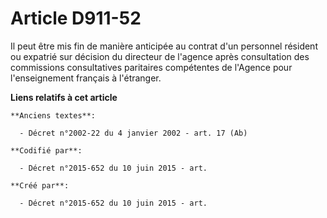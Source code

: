 # Article D911-52

Il peut être mis fin de manière anticipée au contrat d'un personnel résident ou expatrié sur décision du directeur de
l'agence après consultation des commissions consultatives paritaires compétentes de l'Agence pour l'enseignement français à
l'étranger.

**Liens relatifs à cet article**

	**Anciens textes**:

	  - Décret n°2002-22 du 4 janvier 2002 - art. 17 (Ab)

	**Codifié par**:

	  - Décret n°2015-652 du 10 juin 2015 - art.

	**Créé par**:

	  - Décret n°2015-652 du 10 juin 2015 - art.
